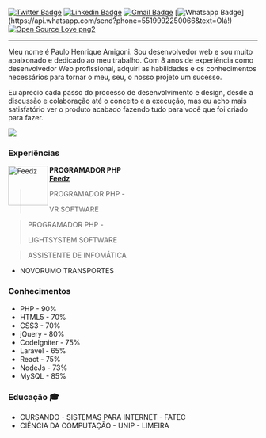 

<p align="center">
   
[![Twitter Badge](https://img.shields.io/badge/-@pauloamigoni-1ca0f1?style=flat-square&labelColor=1ca0f1&logo=twitter&logoColor=white&link=https://twitter.com/pauloamigoni)](https://twitter.com/pauloamigoni) [![Linkedin Badge](https://img.shields.io/badge/-PauloAmigoni-blue?style=flat-square&logo=Linkedin&logoColor=white&link=https://www.linkedin.com/in/paulo-henrique-amigoni-a7076732/)](https://www.linkedin.com/in/paulo-henrique-amigoni-a7076732/) [![Gmail Badge](https://img.shields.io/badge/-paulo.amigoni@gmail.com-c14438?style=flat-square&logo=Gmail&logoColor=white&link=mailto:paulo.amigoni@gmail.com)](mailto:paulo.amigoni@gmail.com) [![Whatsapp Badge](https://img.shields.io/badge/-Whatsapp-4CA143?style=flat-square&labelColor=4CA143&logo=whatsapp&logoColor=white&link=https://api.whatsapp.com/send?phone=5519992250066&text=Olá!)](https://api.whatsapp.com/send?phone=5519992250066&text=Olá!)  [![Open Source Love png2](https://badges.frapsoft.com/os/v2/open-source.png?v=103)](https://github.com/ellerbrock/open-source-badges/)

</p>

<p align="center">
   <hr/>
</p>



Meu nome é Paulo Henrique Amigoni. Sou desenvolvedor web e sou muito apaixonado e dedicado ao meu trabalho. Com 8 anos de experiência como desenvolvedor Web profissional, adquiri as habilidades e os conhecimentos necessários para tornar o meu, seu, o nosso projeto um sucesso.

Eu aprecio cada passo do processo de desenvolvimento e design, desde a discussão e colaboração até o conceito e a execução, mas eu acho mais satisfatório ver o produto acabado fazendo tudo para você que foi criado para fazer.

<p align="left">
   <img src="http://img.shields.io/static/v1?label=WEB&message=DEVELOPER&color=RED&style=for-the-badge"/>
</p>


### Experiências
[<img align="left" height="auto" width="80px" alt="Feedz" src="https://www.feedz.com.br/assets/img/growth/totvs.webp"/>](https://feedz.com.br/)

**PROGRAMADOR PHP** \
[**Feedz**](https://feedz.com.br/) 
<br />

> PROGRAMADOR PHP
-<p align="left" size="11"> VR SOFTWARE</p>

> PROGRAMADOR PHP
-<p align="left" size="11"> LIGHTSYSTEM SOFTWARE</p>

> ASSISTENTE DE INFOMÁTICA
- <p align="left" size="11">NOVORUMO TRANSPORTES</p>


### Conhecimentos
- PHP - 90%
- HTML5 - 70%
- CSS3 - 70%
- jQuery - 80%
- CodeIgniter - 75%
- Laravel - 65%
- React - 75%
- NodeJs - 73% 
- MySQL - 85%

### Educação  :mortar_board:
- CURSANDO - SISTEMAS PARA INTERNET - FATEC 
- CIÊNCIA DA COMPUTAÇÃO - UNIP - LIMEIRA







